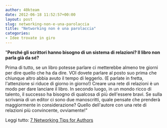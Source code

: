 ```yaml
---
author: 40kteam
date: 2012-06-18 11:52:57+00:00
layout: post
slug: networking-non-e-una-parolaccia
title: "Networking non è una parolaccia"
categories:
- Idee trovate in giro
---
```


"**Perché gli scrittori hanno bisogno di un sistema di relazioni? Il libro non parla già da sé?**

Prima di tutto, se un libro potesse parlare ci metterebbe almeno tre giorni per dire quello che ha da dire. VOI dovete parlare al posto suo prima che chiunque altro abbia avuto il tempo di leggerlo. (E parlate in fretta, l'attenzione si riduce di giorno in giorno!) Creare una rete di relazioni è un modo per dare lanciare il libro.
In secondo luogo, in un mondo ricco di talento, il successo ha bisogno di qualcosa di più dell'essere bravi. Se sulla scrivania di un editor ci sono due manoscritti, quale pensate che prenderà maggiormente in considerazione? Quello dell'autore con una rete di relazioni più convincente, ovviamente!"

Leggi tutto: [7 Networking Tips for Authors](http://www.thecreativepenn.com/2012/06/16/7-networking-tips-for-authors/)
